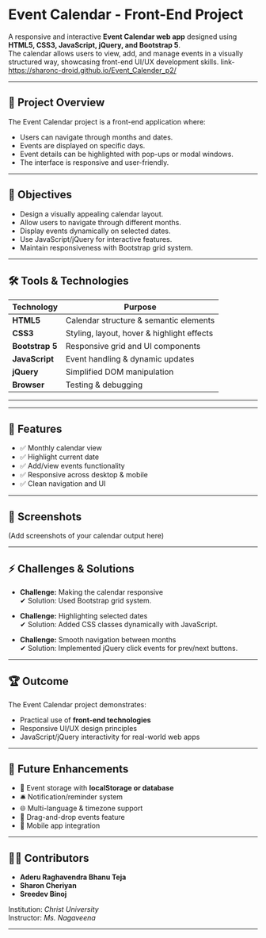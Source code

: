 # Event Calendar - Front-End Project

A responsive and interactive **Event Calendar web app** designed using **HTML5, CSS3, JavaScript, jQuery, and Bootstrap 5**.  
The calendar allows users to view, add, and manage events in a visually structured way, showcasing front-end UI/UX development skills.
link- https://sharonc-droid.github.io/Event_Calender_p2/

---

## 📖 Project Overview
The Event Calendar project is a front-end application where:
- Users can navigate through months and dates.
- Events are displayed on specific days.
- Event details can be highlighted with pop-ups or modal windows.
- The interface is responsive and user-friendly.

---

## 🎯 Objectives
- Design a visually appealing calendar layout.
- Allow users to navigate through different months.
- Display events dynamically on selected dates.
- Use JavaScript/jQuery for interactive features.
- Maintain responsiveness with Bootstrap grid system.

---

## 🛠️ Tools & Technologies
| Technology | Purpose |
|------------|---------|
| **HTML5**  | Calendar structure & semantic elements |
| **CSS3**   | Styling, layout, hover & highlight effects |
| **Bootstrap 5** | Responsive grid and UI components |
| **JavaScript** | Event handling & dynamic updates |
| **jQuery** | Simplified DOM manipulation |
| **Browser** | Testing & debugging |

---


---

## 🚀 Features
- ✅ Monthly calendar view  
- ✅ Highlight current date  
- ✅ Add/view events functionality  
- ✅ Responsive across desktop & mobile  
- ✅ Clean navigation and UI  

---

## 📸 Screenshots
(Add screenshots of your calendar output here)

---

## ⚡ Challenges & Solutions
- **Challenge:** Making the calendar responsive  
  ✔ Solution: Used Bootstrap grid system.  

- **Challenge:** Highlighting selected dates  
  ✔ Solution: Added CSS classes dynamically with JavaScript.  

- **Challenge:** Smooth navigation between months  
  ✔ Solution: Implemented jQuery click events for prev/next buttons.  

---

## 🏆 Outcome
The Event Calendar project demonstrates:
- Practical use of **front-end technologies**  
- Responsive UI/UX design principles  
- JavaScript/jQuery interactivity for real-world web apps  

---

## 🔮 Future Enhancements
- 📅 Event storage with **localStorage or database**  
- 🛎️ Notification/reminder system  
- 🌐 Multi-language & timezone support  
- 📌 Drag-and-drop events feature  
- 📲 Mobile app integration  

---

## 👩‍💻 Contributors
- **Aderu Raghavendra Bhanu Teja**  
- **Sharon Cheriyan**  
- **Sreedev Binoj**  

Institution: *Christ University*  
Instructor: *Ms. Nagaveena*  

---
